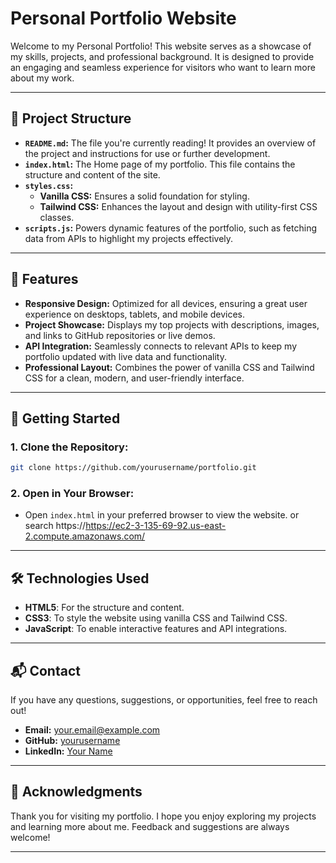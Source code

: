 

# Personal Portfolio Website

Welcome to my Personal Portfolio! This website serves as a showcase of my skills, projects, and professional background. It is designed to provide an engaging and seamless experience for visitors who want to learn more about my work.

---

## 📂 Project Structure

- **`README.md`:** The file you're currently reading! It provides an overview of the project and instructions for use or further development.
- **`index.html`:** The Home page of my portfolio. This file contains the structure and content of the site.
- **`styles.css`:**  
  - **Vanilla CSS:** Ensures a solid foundation for styling.  
  - **Tailwind CSS:** Enhances the layout and design with utility-first CSS classes.
- **`scripts.js`:** Powers dynamic features of the portfolio, such as fetching data from APIs to highlight my projects effectively.

---

## 🌟 Features

- **Responsive Design:** Optimized for all devices, ensuring a great user experience on desktops, tablets, and mobile devices.  
- **Project Showcase:** Displays my top projects with descriptions, images, and links to GitHub repositories or live demos.  
- **API Integration:** Seamlessly connects to relevant APIs to keep my portfolio updated with live data and functionality.  
- **Professional Layout:** Combines the power of vanilla CSS and Tailwind CSS for a clean, modern, and user-friendly interface.

---

## 🚀 Getting Started

### 1. Clone the Repository:
```bash
git clone https://github.com/yourusername/portfolio.git
```

### 2. Open in Your Browser:
- Open `index.html` in your preferred browser to view the website.
or search https://https://ec2-3-135-69-92.us-east-2.compute.amazonaws.com/

---

## 🛠️ Technologies Used

- **HTML5**: For the structure and content.  
- **CSS3**: To style the website using vanilla CSS and Tailwind CSS.  
- **JavaScript**: To enable interactive features and API integrations.

---

## 📬 Contact

If you have any questions, suggestions, or opportunities, feel free to reach out!  

- **Email:** [your.email@example.com](mailto:your.email@example.com)  
- **GitHub:** [yourusername](https://github.com/yourusername)  
- **LinkedIn:** [Your Name](https://www.linkedin.com/in/yourname)  

---

## 🌟 Acknowledgments

Thank you for visiting my portfolio. I hope you enjoy exploring my projects and learning more about me. Feedback and suggestions are always welcome!

---
